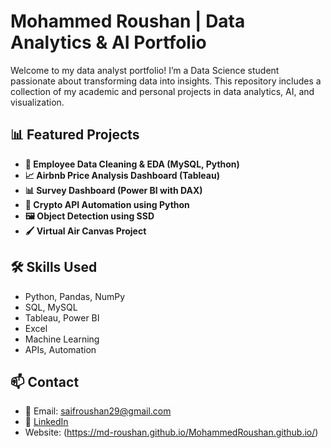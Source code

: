 # Mohammed Roushan | Data Analytics & AI Portfolio

Welcome to my data analyst portfolio! I’m a Data Science student passionate about transforming data into insights. This repository includes a collection of my academic and personal projects in data analytics, AI, and visualization.

## 📊 Featured Projects

- **🧹 Employee Data Cleaning & EDA (MySQL, Python)**
- **📈 Airbnb Price Analysis Dashboard (Tableau)**
- **📊 Survey Dashboard (Power BI with DAX)**
- **📡 Crypto API Automation using Python**
- **🖼️ Object Detection using SSD**
- **🖌️ Virtual Air Canvas Project**

## 🛠️ Skills Used

- Python, Pandas, NumPy
- SQL, MySQL
- Tableau, Power BI
- Excel
- Machine Learning
- APIs, Automation

## 📫 Contact

- 📧 Email: [saifroushan29@gmail.com](mailto:saifroushan29@gmail.com)
- 🔗 [LinkedIn](https://www.linkedin.com/in/mohammed-roushan/)
- Website: (https://md-roushan.github.io/MohammedRoushan.github.io/)
